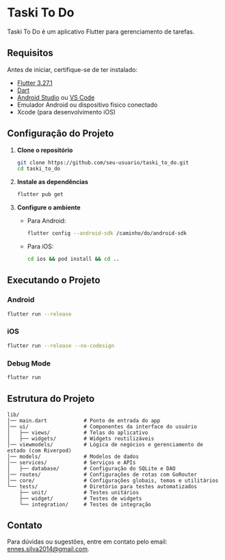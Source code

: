 # Taski To Do

Taski To Do é um aplicativo Flutter para gerenciamento de tarefas.

## Requisitos

Antes de iniciar, certifique-se de ter instalado:

- [Flutter 3.27.1](https://flutter.dev/docs/get-started/install)
- [Dart](https://dart.dev/get-dart)
- [Android Studio](https://developer.android.com/studio) ou [VS Code](https://code.visualstudio.com/)
- Emulador Android ou dispositivo físico conectado
- Xcode (para desenvolvimento iOS)

## Configuração do Projeto

1. **Clone o repositório**
   ```sh
   git clone https://github.com/seu-usuario/taski_to_do.git
   cd taski_to_do
   ```

2. **Instale as dependências**
   ```sh
   flutter pub get
   ```

3. **Configure o ambiente**
   - Para Android:
     ```sh
     flutter config --android-sdk /caminho/do/android-sdk
     ```
   - Para iOS:
     ```sh
     cd ios && pod install && cd ..
     ```

## Executando o Projeto

### Android
```sh
flutter run --release
```

### iOS
```sh
flutter run --release --no-codesign
```

### Debug Mode
```sh
flutter run
```

## Estrutura do Projeto

```
lib/
│── main.dart            # Ponto de entrada do app
│── ui/                  # Componentes da interface do usuário
│   ├── views/           # Telas do aplicativo
│   ├── widgets/         # Widgets reutilizáveis
│── viewmodels/          # Lógica de negócios e gerenciamento de estado (com Riverpod)
│── models/              # Modelos de dados
│── services/            # Serviços e APIs
│   ├── database/        # Configuração do SQLite e DAO
│── routes/              # Configurações de rotas com GoRouter
│── core/                # Configurações globais, temas e utilitários
└── tests/               # Diretório para testes automatizados
    ├── unit/            # Testes unitários
    ├── widget/          # Testes de widgets
    └── integration/     # Testes de integração
```

## Contato
Para dúvidas ou sugestões, entre em contato pelo email: [ennes.silva2014@gmail.com](mailto:ennes.silva2014@gmail.com).